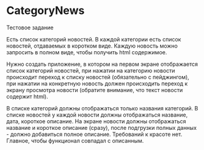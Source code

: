 # CategoryNews

Тестовое задание

Есть список категорий новостей.
В каждой категории есть список новостей, отдаваемых в коротком виде.
Каждую новость можно запросить в полном виде, чтобы получить html содержимое.

Нужно создать приложение, в котором на первом экране отображается список категорий новостей, при нажатии на категорию новости происходит переход к списку новостей (обязательно с пейджингом), при нажатии на конкретную новость должен происходить переход к экрану просмотра новости (обратите внимание, что текст новости содержит html).

В списке категорий должны отображаться только названия категорий.
В списке новостей у каждой новости должны отображаться название, дата, короткое описание.
На экране новости должны отображаться название и короткое описание (сразу), после подгрузки полных данных - должно добавиться полное описание.
Требований к красоте нет. Главное, чтобы функционал совпадал с описанным.
